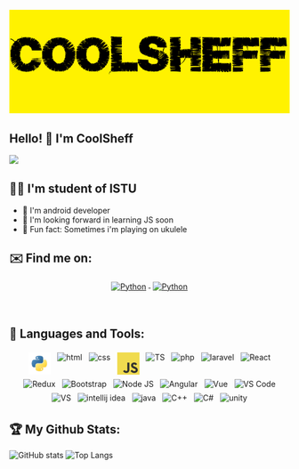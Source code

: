 ![GitHub Logo](/logo.png)

##  Hello! :wave: I'm CoolSheff

![](https://komarev.com/ghpvc/?username=CoolSheff131)

## :man_student: I'm student of ISTU

* :iphone: I'm android developer
* :seedling: I'm looking forward in learning JS soon
* :musical_note: Fun fact: Sometimes i'm playing on ukulele


## ✉️ Find me on:


<p align="center">
 <a href="https://vk.com/anikulsheev" target="_blank" rel="noopener noreferrer">
  <img src="https://img.icons8.com/material-outlined/24/000000/vk-circled.png" alt="Python" height="40" style="vertical-align:top; margin:4px"/>
  </a>
 <a href="mailto:a.nikulsheev@gmail.com"> <img src="https://cdn.jsdelivr.net/npm/simple-icons@v3/icons/gmail.svg" alt="Python" height="40" style="vertical-align:top; margin:4px"></a>
</p>

<br />

## 🧰 Languages and Tools:
<p align="center">
 <img src="https://raw.githubusercontent.com/github/explore/80688e429a7d4ef2fca1e82350fe8e3517d3494d/topics/python/python.png" alt="Python" height="40" style="vertical-align:top; margin:4px">
 
 <img src="https://img.icons8.com/color/48/000000/html-5--v1.png"  alt="html" height="40" style="vertical-align:top; margin:4px"/>
 <img src="https://img.icons8.com/color/48/000000/css3.png"  alt="css" height="40" style="vertical-align:top; margin:4px"/>
 <img src="https://raw.githubusercontent.com/github/explore/80688e429a7d4ef2fca1e82350fe8e3517d3494d/topics/javascript/javascript.png" alt="Javascript" height="40" style="vertical-align:top; margin:4px">
 <img src="https://img.icons8.com/color/144/000000/typescript.png"  alt="TS" height="40" style="vertical-align:top; margin:4px"/>
 <img src="https://img.icons8.com/ios-filled/50/000000/php-logo.png" alt="php" height="40" style="vertical-align:top; margin:4px"/>
 
 <img src="https://img.icons8.com/fluency/50/000000/laravel.png" alt="laravel" height="40" style="vertical-align:top; margin:4px"/>
 <img src="https://img.icons8.com/plasticine/100/000000/react.png"  alt="React" height="40" style="vertical-align:top; margin:4px"/>
 
 <img src="https://img.icons8.com/color/48/000000/redux.png" alt="Redux" height="40" style="vertical-align:top; margin:4px"/>
 <img src="https://img.icons8.com/color/48/000000/bootstrap.png" alt="Bootstrap" height="40" style="vertical-align:top; margin:4px"/>
 <img src="https://img.icons8.com/fluency/48/000000/node-js.png" alt="Node JS" height="40" style="vertical-align:top; margin:4px"/>
 
 <img src="https://img.icons8.com/color/48/000000/angularjs.png" alt="Angular" height="40" style="vertical-align:top; margin:4px"/>
 <img src="https://img.icons8.com/color/48/000000/vue-js.png" alt="Vue" height="40" style="vertical-align:top; margin:4px"/>
 
 <img src="https://img.icons8.com/fluent/48/000000/visual-studio-code-2019.png" alt="VS Code" height="40" style="vertical-align:top; margin:4px"/>
 <img src="https://img.icons8.com/color/48/000000/visual-studio-2019.png" alt="VS" height="40" style="vertical-align:top; margin:4px"/>
 <img src="https://img.icons8.com/color/48/000000/intellij-idea.png" alt="intellij idea" height="40" style="vertical-align:top; margin:4px"/>
 <img src="https://img.icons8.com/color/48/000000/java-coffee-cup-logo.png" alt="java" height="40" style="vertical-align:top; margin:4px"/>
 <img src="https://img.icons8.com/color/48/000000/c-plus-plus-logo.png" alt="C++" height="40" style="vertical-align:top; margin:4px"/>
 <img src="https://img.icons8.com/color/48/000000/c-sharp-logo.png" alt="C#" height="40" style="vertical-align:top; margin:4px"/>
 <img src="https://img.icons8.com/ios-filled/50/000000/unity.png" alt="unity" height="40" style="vertical-align:top; margin:4px"/>
 
</p>

 ## :trophy: My Github Stats:
 
![GitHub stats](https://github-readme-stats.vercel.app/api?username=CoolSheff131&show_icons=true&theme=vision-friendly-dark)
![Top Langs](https://github-readme-stats.vercel.app/api/top-langs/?username=CoolSheff131&theme=vision-friendly-dark)
